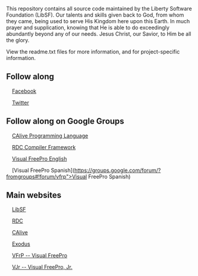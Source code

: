 This repository contains all source code maintained by the Liberty Software Foundation (LibSF).  Our talents and skills given back to God, from whom they came, being used to serve His Kingdom here upon this Earth.  In much prayer and supplication, knowing that He is able to do exceedingly abundantly beyond any of our needs.  Jesus Christ, our Savior, to Him be all the glory.

View the readme.txt files for more information, and for project-specific information.


Follow along
------------

&nbsp;&nbsp;&nbsp;&nbsp;[Facebook](https://www.facebook.com/groups/404179816309642/)

&nbsp;&nbsp;&nbsp;&nbsp;[Twitter](https://twitter.com/VisualFreePro)


Follow along on Google Groups
-----------------------------

&nbsp;&nbsp;&nbsp;&nbsp;[CAlive Programming Language](https://groups.google.com/forum/?fromgroups#!forum/caliveprogramminglanguage)

&nbsp;&nbsp;&nbsp;&nbsp;[RDC Compiler Framework](https://groups.google.com/forum/?fromgroups#!forum/rapid_development_compiler)

&nbsp;&nbsp;&nbsp;&nbsp;[Visual FreePro English](https://groups.google.com/forum/?fromgroups#!forum/visual-freepro-in-english)

&nbsp;&nbsp;&nbsp;&nbsp;[Visual FreePro Spanish](https://groups.google.com/forum/?fromgroups#!forum/vfrp">Visual FreePro Spanish)


Main websites
-------------

&nbsp;&nbsp;&nbsp;&nbsp;[LibSF](http://www.libsf.org)

&nbsp;&nbsp;&nbsp;&nbsp;[RDC](http://www.libsf.org/wiki/index.php/Main_Page)

&nbsp;&nbsp;&nbsp;&nbsp;[CAlive](http://www.libsf.org/wiki/index.php/Main_Page)

&nbsp;&nbsp;&nbsp;&nbsp;[Exodus](http://www.libsf.org/exodus/)

&nbsp;&nbsp;&nbsp;&nbsp;[VFrP -- Visual FreePro](http://www.visual-freepro.org)

&nbsp;&nbsp;&nbsp;&nbsp;[VJr -- Visual FreePro, Jr.](http://www.visual-freepro.org/vjr)

